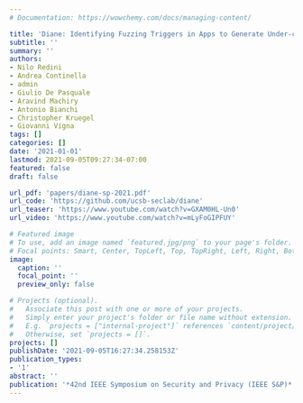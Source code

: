 ```yaml
---
# Documentation: https://wowchemy.com/docs/managing-content/

title: 'Diane: Identifying Fuzzing Triggers in Apps to Generate Under-constrained Inputs for IoT Devices'
subtitle: ''
summary: ''
authors:
- Nilo Redini
- Andrea Continella
- admin
- Giulio De Pasquale
- Aravind Machiry
- Antonio Bianchi
- Christopher Kruegel
- Giovanni Vigna
tags: []
categories: []
date: '2021-01-01'
lastmod: 2021-09-05T09:27:34-07:00
featured: false
draft: false

url_pdf: 'papers/diane-sp-2021.pdf'
url_code: 'https://github.com/ucsb-seclab/diane'
url_teaser: 'https://www.youtube.com/watch?v=GXAM0HL-Un0'
url_video: 'https://www.youtube.com/watch?v=mLyFoGIPFUY'

# Featured image
# To use, add an image named `featured.jpg/png` to your page's folder.
# Focal points: Smart, Center, TopLeft, Top, TopRight, Left, Right, BottomLeft, Bottom, BottomRight.
image:
  caption: ''
  focal_point: ''
  preview_only: false

# Projects (optional).
#   Associate this post with one or more of your projects.
#   Simply enter your project's folder or file name without extension.
#   E.g. `projects = ["internal-project"]` references `content/project/deep-learning/index.md`.
#   Otherwise, set `projects = []`.
projects: []
publishDate: '2021-09-05T16:27:34.258153Z'
publication_types:
- '1'
abstract: ''
publication: '*42nd IEEE Symposium on Security and Privacy (IEEE S&P)*'
---
```

